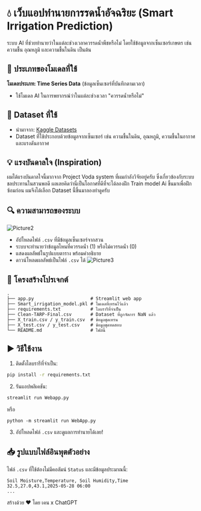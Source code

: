 # 💧 เว็บแอปทำนายการรดน้ำอัจฉริยะ (Smart Irrigation Prediction)

ระบบ AI ที่ช่วยทำนายว่าในแต่ละช่วงเวลาควรรดน้ำพืชหรือไม่ โดยใช้ข้อมูลจากเซ็นเซอร์เกษตร เช่น ความชื้น อุณหภูมิ และความชื้นในดิน เป็นต้น

## 🧠 ประเภทของโมเดลที่ใช้

**โมเดลประเภท: Time Series Data** (ข้อมูลเซ็นเซอร์ที่บันทึกตามเวลา)

* ใช้โมเดล AI ในการพยากรณ์ว่าในแต่ละช่วงเวลา "ควรรดน้ำหรือไม่"

## 🌾 Dataset ที่ใช้

* นำมาจาก: [Kaggle Datasets](https://www.kaggle.com/datasets)
* Dataset ที่ใช้ประกอบด้วยข้อมูลจากเซ็นเซอร์ เช่น ความชื้นในดิน, อุณหภูมิ, ความชื้นในอากาศ และแรงดันอากาศ

## 💡 แรงบันดาลใจ (Inspiration)

ผมได้แรงบันดาลใจนี้มากจาก Project Voda system ที่ผมกำลังวิจัยอยู่ครับ ซึ่งเกี่ยวข้องกับระบบชลประทานในสวนพอดี ผลเลยคิดว่านี่เป็นโอกาศที่ดีที่จะได้ลองฝึก Train model Ai ขึ้นมาเพื่อฝึกซ้อมก่อน ผมจึงได้เลือก Dataset นี้ขึ้นมาลองทำดูครับ

## 🔍 ความสามารถของระบบ
![Picture2](https://github.com/user-attachments/assets/87e47161-8bb8-462e-a874-13ec677ece92)
* อัปโหลดไฟล์ `.csv` ที่มีข้อมูลเซ็นเซอร์จากสวน
* ระบบจะทำนายว่าข้อมูลไหนที่ควรรดน้ำ (1) หรือไม่ควรรดน้ำ (0)
* แสดงผลลัพธ์ในรูปแบบตาราง พร้อมคำอธิบาย
* ดาวน์โหลดผลลัพธ์เป็นไฟล์ `.csv` ได้
![Picture3](https://github.com/user-attachments/assets/64f5fd85-881b-42ea-9702-e1c5be4ac609)


## 📂 โครงสร้างโปรเจกต์

```
.
├── app.py                     # Streamlit web app
├── Smart_irrigation_model.pkl # โมเดลที่เทรนไว้แล้ว
├── requirements.txt           # ไลบรารีที่จำเป็น
├── Clean-TARP-Final.csv       # Dataset ที่ถูกจัดการ NaN แล้ว
├── X_train.csv / y_train.csv  # ข้อมูลชุดเทรน
├── X_test.csv / y_test.csv    # ข้อมูลชุดทดสอบ
└── README.md                  # ไฟล์นี้
```

## ▶️ วิธีใช้งาน

1. ติดตั้งไลบรารีที่จำเป็น:

```bash
pip install -r requirements.txt
```

2. รันแอปพลิเคชัน:

```bash
streamlit run Webapp.py
```
หรือ
```
python -m streamlit run WebApp.py
```
3. อัปโหลดไฟล์ `.csv` และดูผลการทำนายได้เลย!

## 📥 รูปแบบไฟล์อินพุตตัวอย่าง

ไฟล์ `.csv` ที่ใช้ต้องไม่มีคอลัมน์ `Status` และมีข้อมูลประมาณนี้:

```
Soil Moisture,Temperature, Soil Humidity,Time
32.5,27.0,43.1,2025-05-28 06:00
...
```

สร้างด้วย ❤️ โดย เคน x ChatGPT
